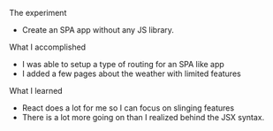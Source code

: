 The experiment
- Create an SPA app without any JS library.

What I accomplished
- I was able to setup a type of routing for an SPA like app
- I added a few pages about the weather with limited features

What I learned
- React does a lot for me so I can focus on slinging features
- There is a lot more going on than I realized behind the JSX syntax.
